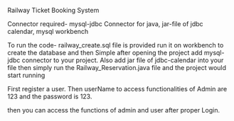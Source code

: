 
Railway Ticket Booking System

Connector required-
mysql-jdbc Connector for java,
jar-file of jdbc calendar,
mysql workbench


To run the code-
railway_create.sql file is provided run it on workbench to create the database and then 
Simple after opening the project add mysql-jdbc connector to your project.
Also add jar file of jdbc-calendar into your file
then simply run the Railway_Reservation.java file
and the project would start running

First register a user.
Then userName to access functionalities of Admin are 123 
and the password is 123.

then you can access the functions of admin and user after proper Login.

